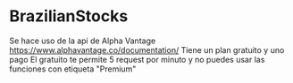 # BrazilianStocks
Se hace uso de la api de Alpha Vantage
https://www.alphavantage.co/documentation/
Tiene un plan gratuito y uno pago
El gratuito te permite 5 request por minuto y no puedes usar las funciones con etiqueta "Premium"
